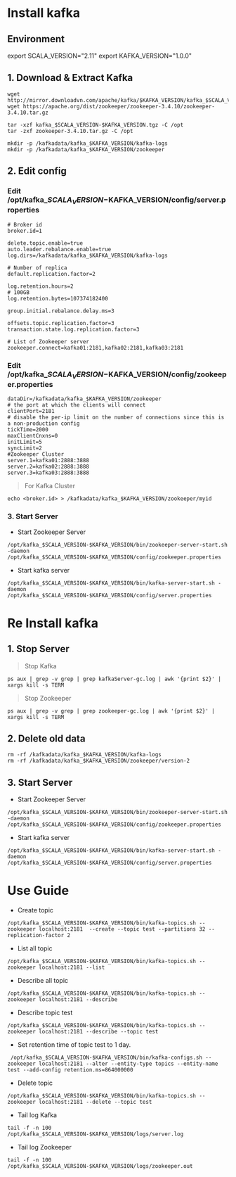 # Install kafka

## Environment

export SCALA_VERSION="2.11"
export KAFKA_VERSION="1.0.0"

## 1. Download & Extract Kafka
```
wget http://mirror.downloadvn.com/apache/kafka/$KAFKA_VERSION/kafka_$SCALA_VERSION-$KAFKA_VERSION.tgz
wget https://apache.org/dist/zookeeper/zookeeper-3.4.10/zookeeper-3.4.10.tar.gz

tar -xzf kafka_$SCALA_VERSION-$KAFKA_VERSION.tgz -C /opt
tar -zxf zookeeper-3.4.10.tar.gz -C /opt

mkdir -p /kafkadata/kafka_$KAFKA_VERSION/kafka-logs
mkdir -p /kafkadata/kafka_$KAFKA_VERSION/zookeeper
```
## 2. Edit config

### Edit /opt/kafka_$SCALA_VERSION-$KAFKA_VERSION/config/server.properties
```
# Broker id
broker.id=1

delete.topic.enable=true
auto.leader.rebalance.enable=true
log.dirs=/kafkadata/kafka_$KAFKA_VERSION/kafka-logs

# Number of replica
default.replication.factor=2

log.retention.hours=2  
# 100GB
log.retention.bytes=107374182400

group.initial.rebalance.delay.ms=3

offsets.topic.replication.factor=3
transaction.state.log.replication.factor=3

# List of Zookeeper server
zookeeper.connect=kafka01:2181,kafka02:2181,kafka03:2181
```

### Edit /opt/kafka_$SCALA_VERSION-$KAFKA_VERSION/config/zookeeper.properties
```
dataDir=/kafkadata/kafka_$KAFKA_VERSION/zookeeper
# the port at which the clients will connect
clientPort=2181
# disable the per-ip limit on the number of connections since this is a non-production config
tickTime=2000
maxClientCnxns=0
initLimit=5
syncLimit=2
#Zookeeper Cluster
server.1=kafka01:2888:3888
server.2=kafka02:2888:3888
server.3=kafka03:2888:3888
```
> For Kafka Cluster
```
echo <broker.id> > /kafkadata/kafka_$KAFKA_VERSION/zookeeper/myid
```

### 3. Start Server
- Start Zookeeper Server
```
/opt/kafka_$SCALA_VERSION-$KAFKA_VERSION/bin/zookeeper-server-start.sh -daemon /opt/kafka_$SCALA_VERSION-$KAFKA_VERSION/config/zookeeper.properties
```
- Start kafka server
```
/opt/kafka_$SCALA_VERSION-$KAFKA_VERSION/bin/kafka-server-start.sh -daemon /opt/kafka_$SCALA_VERSION-$KAFKA_VERSION/config/server.properties
```


# Re Install kafka
## 1. Stop Server
> Stop Kafka
```
ps aux | grep -v grep | grep kafkaServer-gc.log | awk '{print $2}' | xargs kill -s TERM
```

> Stop Zookeeper
```
ps aux | grep -v grep | grep zookeeper-gc.log | awk '{print $2}' | xargs kill -s TERM
```
## 2. Delete old data
```
rm -rf /kafkadata/kafka_$KAFKA_VERSION/kafka-logs
rm -rf /kafkadata/kafka_$KAFKA_VERSION/zookeeper/version-2
``` 
## 3. Start Server

- Start Zookeeper Server
```
/opt/kafka_$SCALA_VERSION-$KAFKA_VERSION/bin/zookeeper-server-start.sh -daemon /opt/kafka_$SCALA_VERSION-$KAFKA_VERSION/config/zookeeper.properties
```
- Start kafka server
```
/opt/kafka_$SCALA_VERSION-$KAFKA_VERSION/bin/kafka-server-start.sh -daemon /opt/kafka_$SCALA_VERSION-$KAFKA_VERSION/config/server.properties
```

# Use Guide
- Create topic

```/opt/kafka_$SCALA_VERSION-$KAFKA_VERSION/bin/kafka-topics.sh --zookeeper localhost:2181  --create --topic test --partitions 32 --replication-factor 2```

- List all topic

```/opt/kafka_$SCALA_VERSION-$KAFKA_VERSION/bin/kafka-topics.sh --zookeeper localhost:2181 --list```

- Describe all topic

```/opt/kafka_$SCALA_VERSION-$KAFKA_VERSION/bin/kafka-topics.sh --zookeeper localhost:2181 --describe```

- Describe topic test

```/opt/kafka_$SCALA_VERSION-$KAFKA_VERSION/bin/kafka-topics.sh --zookeeper localhost:2181 --describe --topic test```

- Set retention time of topic test to 1 day.

``` /opt/kafka_$SCALA_VERSION-$KAFKA_VERSION/bin/kafka-configs.sh --zookeeper localhost:2181 --alter --entity-type topics --entity-name test --add-config retention.ms=864000000```

- Delete topic

```/opt/kafka_$SCALA_VERSION-$KAFKA_VERSION/bin/kafka-topics.sh --zookeeper localhost:2181 --delete --topic test```

- Tail log Kafka

```tail -f -n 100 /opt/kafka_$SCALA_VERSION-$KAFKA_VERSION/logs/server.log```

- Tail log Zookeeper

```tail -f -n 100 /opt/kafka_$SCALA_VERSION-$KAFKA_VERSION/logs/zookeeper.out```